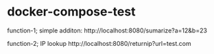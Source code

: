 # docker-compose-test

function-1; simple additon:
http://localhost:8080/sumarize?a=12&b=23

function-2; IP lookup
http://localhost:8080/returnip?url=test.com
